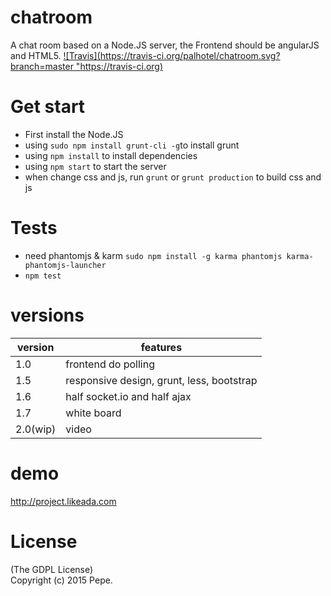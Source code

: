 chatroom
========
A chat room based on a Node.JS server, the Frontend should be angularJS and HTML5.
[![Travis](https://travis-ci.org/palhotel/chatroom.svg?branch=master "https://travis-ci.org)](https://travis-ci.org/palhotel/chatroom)

# Get start
- First install the Node.JS
- using `sudo npm install grunt-cli -g`to install grunt
- using `npm install` to install dependencies
- using `npm start` to start the server
- when change css and js, run `grunt` or `grunt production` to build css and js

# Tests
- need phantomjs & karm `sudo npm install -g karma phantomjs karma-phantomjs-launcher`
- `npm test`

# versions
|version|features|
|-------|--------|
|1.0|frontend do polling|
|1.5|responsive design, grunt, less, bootstrap|
|1.6|half socket.io and half ajax|
|1.7|white board|
|2.0(wip)|video|

# demo
http://project.likeada.com

# License
(The GDPL License)  
Copyright (c) 2015 Pepe.
